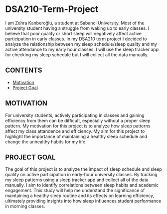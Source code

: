 # DSA210-Term-Project
I am Zehra Kanberoğlu, a student at Sabanci University. Most of the university student having a struggle from waking up to early classes. I believe that poor quality or short sleep will negatively affect active participation in early classes. In my DSA210 term project I decided to analyze the relationship between my sleep schedule/sleep quality and my active attendance to my early hour classes. I will use the sleep tracker app for checking my sleep schedule but I will collect all the data manually.

## CONTENTS
- [Motivation](##motivation)
- [Project Goal](##projectgoal)

## MOTIVATION
For university students, actively participating in classes and gaining efficiency from them can be difficult, especially without a proper sleep pattern. My motivation for this project is to analyze how sleep patterns affect my class attandence and efficiency. My aim for this project to highlight the importance of maintaining a healthy sleep schedule and change the unhealthy habits for my life.

## PROJECT GOAL
The goal of this project is to analyze the impact of sleep schedule and sleep quality on active participation in early-hour university classes. By tracking my sleep patterns using a sleep tracker app and collect all of the data manually. I aim to identify correlations between sleep habits and academic engagement. This study will help me understand the significance of maintaining a healthy sleep routine and its effects on learning efficiency, ultimately providing insights into how sleep influences student performance in morning classes.
